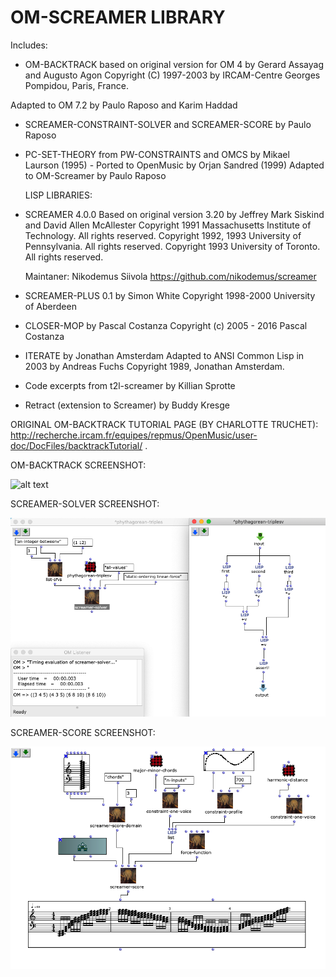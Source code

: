 # OM-SCREAMER LIBRARY

Includes:

* OM-BACKTRACK based on original version for OM 4
   by Gerard Assayag and Augusto Agon
   Copyright (C) 1997-2003 by IRCAM-Centre Georges Pompidou, Paris, France.
	   
Adapted to OM 7.2 by Paulo Raposo and Karim Haddad

* SCREAMER-CONSTRAINT-SOLVER and SCREAMER-SCORE by Paulo Raposo

* PC-SET-THEORY from PW-CONSTRAINTS and OMCS 
  by Mikael Laurson (1995) - Ported to OpenMusic by Orjan Sandred (1999)
  Adapted to OM-Screamer by Paulo Raposo  
	   
  LISP LIBRARIES:
 
* SCREAMER 4.0.0
  Based on original version 3.20 by Jeffrey Mark Siskind and David Allen McAllester
  Copyright 1991 Massachusetts Institute of Technology. All rights reserved.
  Copyright 1992, 1993 University of Pennsylvania. All rights reserved.
  Copyright 1993 University of Toronto. All rights reserved.
    
  Maintaner: Nikodemus Siivola <https://github.com/nikodemus/screamer>
  
* SCREAMER-PLUS 0.1 by Simon White
  Copyright 1998-2000 University of Aberdeen 
  
* CLOSER-MOP by Pascal Costanza 
  Copyright (c) 2005 - 2016 Pascal Costanza
	  
* ITERATE by Jonathan Amsterdam
  Adapted to ANSI Common Lisp in 2003 by Andreas Fuchs
  Copyright 1989, Jonathan Amsterdam.

* Code excerpts from t2l-screamer by Killian Sprotte

* Retract (extension to Screamer) by Buddy Kresge 


ORIGINAL OM-BACKTRACK TUTORIAL PAGE (BY CHARLOTTE TRUCHET): http://recherche.ircam.fr/equipes/repmus/OpenMusic/user-doc/DocFiles/backtrackTutorial/ .

OM-BACKTRACK SCREENSHOT:

![alt text](https://github.com/PHRaposo/OM-Screamer/blob/main/screenshot.png?raw=true)

SCREAMER-SOLVER SCREENSHOT:

![alt text](https://github.com/PHRaposo/OM-Screamer/blob/main/screenshot2.png?raw=true)

SCREAMER-SCORE SCREENSHOT:

![alt text](https://github.com/PHRaposo/OM-Screamer/blob/main/screenshot3.png?raw=true)


